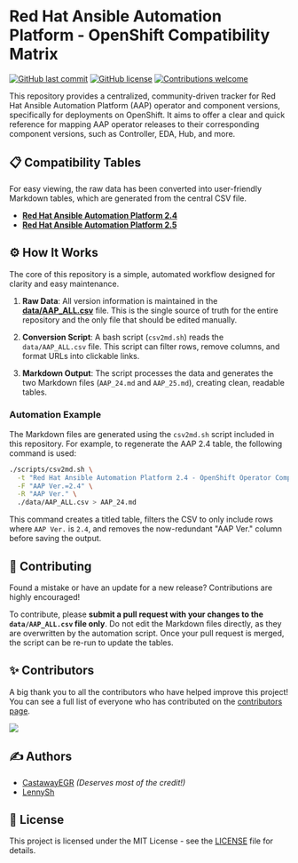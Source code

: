 # Red Hat Ansible Automation Platform - OpenShift Compatibility Matrix

[![GitHub last commit](https://img.shields.io/github/last-commit/lennysh/aap-openshift-compatibility-matrix.svg)](https://github.com/lennysh/aap-openshift-compatibility-matrix/commits/main) [![GitHub license](https://img.shields.io/github/license/lennysh/aap-openshift-compatibility-matrix.svg)](https://github.com/lennysh/aap-openshift-compatibility-matrix/blob/main/LICENSE) [![Contributions welcome](https://img.shields.io/badge/contributions-welcome-brightgreen.svg)](https://github.com/lennysh/aap-openshift-compatibility-matrix/pulls)

This repository provides a centralized, community-driven tracker for Red Hat Ansible Automation Platform (AAP) operator and component versions, specifically for deployments on OpenShift. It aims to offer a clear and quick reference for mapping AAP operator releases to their corresponding component versions, such as Controller, EDA, Hub, and more.

## 📋 Compatibility Tables

For easy viewing, the raw data has been converted into user-friendly Markdown tables, which are generated from the central CSV file.

* [**Red Hat Ansible Automation Platform 2.4**](./AAP_24.md)
* [**Red Hat Ansible Automation Platform 2.5**](./AAP_25.md)

## ⚙️ How It Works

The core of this repository is a simple, automated workflow designed for clarity and easy maintenance.

1.  **Raw Data**: All version information is maintained in the **[data/AAP_ALL.csv](./data/AAP_ALL.csv)** file. This is the single source of truth for the entire repository and the only file that should be edited manually.

2.  **Conversion Script**: A bash script (`csv2md.sh`) reads the `data/AAP_ALL.csv` file. This script can filter rows, remove columns, and format URLs into clickable links.

3.  **Markdown Output**: The script processes the data and generates the two Markdown files (`AAP_24.md` and `AAP_25.md`), creating clean, readable tables.

### Automation Example

The Markdown files are generated using the `csv2md.sh` script included in this repository. For example, to regenerate the AAP 2.4 table, the following command is used:

```bash
./scripts/csv2md.sh \
  -t "Red Hat Ansible Automation Platform 2.4 - OpenShift Operator Component versions" \
  -F "AAP Ver.=2.4" \
  -R "AAP Ver." \
  ./data/AAP_ALL.csv > AAP_24.md
```

This command creates a titled table, filters the CSV to only include rows where `AAP Ver.` is `2.4`, and removes the now-redundant "AAP Ver." column before saving the output.

## 🤝 Contributing

Found a mistake or have an update for a new release? Contributions are highly encouraged!

To contribute, please **submit a pull request with your changes to the `data/AAP_ALL.csv` file only**. Do not edit the Markdown files directly, as they are overwritten by the automation script. Once your pull request is merged, the script can be re-run to update the tables.

## ✨ Contributors

A big thank you to all the contributors who have helped improve this project! You can see a full list of everyone who has contributed on the [contributors page](https://github.com/lennysh/aap-openshift-compatibility-matrix/graphs/contributors).

<a href = "https://github.com/lennysh/aap-openshift-compatibility-matrix/graphs/contributors">
  <img src = "https://contrib.rocks/image?repo=lennysh/aap-openshift-compatibility-matrix"/>
</a>

## ✍️ Authors

* [CastawayEGR](https://github.com/CastawayEGR) *(Deserves most of the credit!)*
* [LennySh](https://github.com/lennysh)

## 📜 License

This project is licensed under the MIT License - see the [LICENSE](LICENSE.md) file for details.